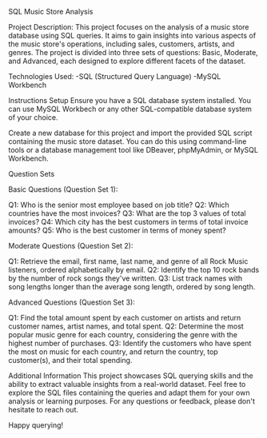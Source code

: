 SQL Music Store Analysis

Project Description:
This project focuses on the analysis of a music store database using SQL queries. It aims to gain insights into various aspects of the music store's operations, including sales, customers, artists, and genres. The project is divided into three sets of questions: Basic, Moderate, and Advanced, each designed to explore different facets of the dataset.

Technologies Used:
-SQL (Structured Query Language)
-MySQL Workbench

Instructions
Setup
Ensure you have a SQL database system installed. You can use MySQL Workbech or any other SQL-compatible database system of your choice.

Create a new database for this project and import the provided SQL script containing the music store dataset. You can do this using command-line tools or a database management tool like DBeaver, phpMyAdmin, or MySQL Workbench.


Question Sets

Basic Questions (Question Set 1):

Q1: Who is the senior most employee based on job title?
Q2: Which countries have the most invoices?
Q3: What are the top 3 values of total invoices?
Q4: Which city has the best customers in terms of total invoice amounts?
Q5: Who is the best customer in terms of money spent?

Moderate Questions (Question Set 2):

Q1: Retrieve the email, first name, last name, and genre of all Rock Music listeners, ordered alphabetically by email.
Q2: Identify the top 10 rock bands by the number of rock songs they've written.
Q3: List track names with song lengths longer than the average song length, ordered by song length.

Advanced Questions (Question Set 3):

Q1: Find the total amount spent by each customer on artists and return customer names, artist names, and total spent.
Q2: Determine the most popular music genre for each country, considering the genre with the highest number of purchases.
Q3: Identify the customers who have spent the most on music for each country, and return the country, top customer(s), and their total spending.

Additional Information
This project showcases SQL querying skills and the ability to extract valuable insights from a real-world dataset. Feel free to explore the SQL files containing the queries and adapt them for your own analysis or learning purposes. For any questions or feedback, please don't hesitate to reach out.

Happy querying!
